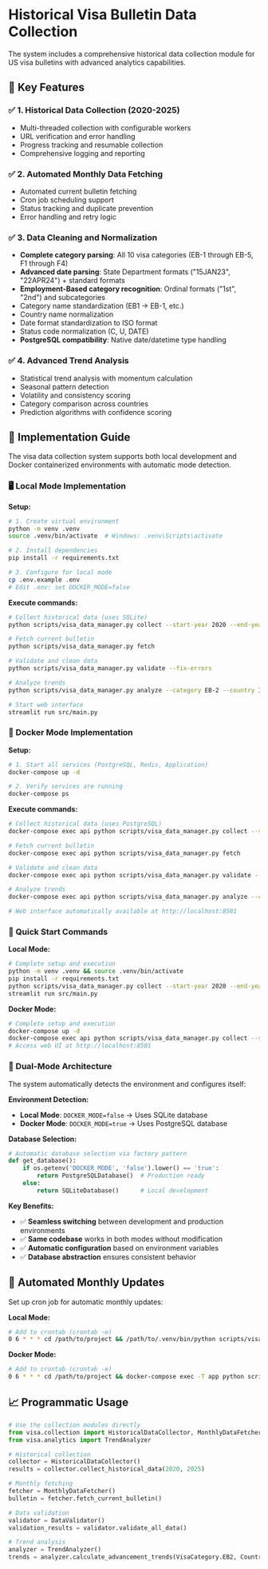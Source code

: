 # Historical Visa Bulletin Data Collection

The system includes a comprehensive historical data collection module for US visa bulletins with advanced analytics capabilities.

## 🎯 Key Features

### ✅ 1. Historical Data Collection (2020-2025)
- Multi-threaded collection with configurable workers
- URL verification and error handling
- Progress tracking and resumable collection
- Comprehensive logging and reporting

### ✅ 2. Automated Monthly Data Fetching
- Automated current bulletin fetching
- Cron job scheduling support  
- Status tracking and duplicate prevention
- Error handling and retry logic

### ✅ 3. Data Cleaning and Normalization
- **Complete category parsing**: All 10 visa categories (EB-1 through EB-5, F1 through F4)
- **Advanced date parsing**: State Department formats ("15JAN23", "22APR24") + standard formats
- **Employment-Based category recognition**: Ordinal formats ("1st", "2nd") and subcategories
- Category name standardization (EB1 → EB-1, etc.)
- Country name normalization
- Date format standardization to ISO format
- Status code normalization (C, U, DATE)
- **PostgreSQL compatibility**: Native date/datetime type handling

### ✅ 4. Advanced Trend Analysis
- Statistical trend analysis with momentum calculation
- Seasonal pattern detection
- Volatility and consistency scoring
- Category comparison across countries
- Prediction algorithms with confidence scoring

## 🚀 Implementation Guide

The visa data collection system supports both local development and Docker containerized environments with automatic mode detection.

### 🖥️ Local Mode Implementation

**Setup:**
```bash
# 1. Create virtual environment
python -m venv .venv
source .venv/bin/activate  # Windows: .venv\Scripts\activate

# 2. Install dependencies
pip install -r requirements.txt

# 3. Configure for local mode
cp .env.example .env
# Edit .env: set DOCKER_MODE=false
```

**Execute commands:**
```bash
# Collect historical data (uses SQLite)
python scripts/visa_data_manager.py collect --start-year 2020 --end-year 2025

# Fetch current bulletin
python scripts/visa_data_manager.py fetch

# Validate and clean data
python scripts/visa_data_manager.py validate --fix-errors

# Analyze trends
python scripts/visa_data_manager.py analyze --category EB-2 --country India

# Start web interface
streamlit run src/main.py
```

### 🐳 Docker Mode Implementation

**Setup:**
```bash
# 1. Start all services (PostgreSQL, Redis, Application)
docker-compose up -d

# 2. Verify services are running
docker-compose ps
```

**Execute commands:**
```bash
# Collect historical data (uses PostgreSQL)
docker-compose exec api python scripts/visa_data_manager.py collect --start-year 2020 --end-year 2025

# Fetch current bulletin
docker-compose exec api python scripts/visa_data_manager.py fetch

# Validate and clean data
docker-compose exec api python scripts/visa_data_manager.py validate --fix-errors

# Analyze trends
docker-compose exec api python scripts/visa_data_manager.py analyze --category EB-2 --country India

# Web interface automatically available at http://localhost:8501
```

### 🎯 Quick Start Commands

**Local Mode:**
```bash
# Complete setup and execution
python -m venv .venv && source .venv/bin/activate
pip install -r requirements.txt
python scripts/visa_data_manager.py collect --start-year 2020 --end-year 2025
streamlit run src/main.py
```

**Docker Mode:**
```bash
# Complete setup and execution
docker-compose up -d
docker-compose exec api python scripts/visa_data_manager.py collect --start-year 2020 --end-year 2025
# Access web UI at http://localhost:8501
```

### 🔧 Dual-Mode Architecture

The system automatically detects the environment and configures itself:

**Environment Detection:**
- **Local Mode**: `DOCKER_MODE=false` → Uses SQLite database
- **Docker Mode**: `DOCKER_MODE=true` → Uses PostgreSQL database

**Database Selection:**
```python
# Automatic database selection via factory pattern
def get_database():
    if os.getenv('DOCKER_MODE', 'false').lower() == 'true':
        return PostgreSQLDatabase()  # Production ready
    else:
        return SQLiteDatabase()      # Local development
```

**Key Benefits:**
- ✅ **Seamless switching** between development and production environments
- ✅ **Same codebase** works in both modes without modification
- ✅ **Automatic configuration** based on environment variables
- ✅ **Database abstraction** ensures consistent behavior

## 🔄 Automated Monthly Updates

Set up cron job for automatic monthly updates:

**Local Mode:**
```bash
# Add to crontab (crontab -e)
0 6 * * * cd /path/to/project && /path/to/.venv/bin/python scripts/visa_data_manager.py fetch >> /var/log/visa_bulletin.log 2>&1
```

**Docker Mode:**
```bash
# Add to crontab (crontab -e)
0 6 * * * cd /path/to/project && docker-compose exec -T app python scripts/visa_data_manager.py fetch >> /var/log/visa_bulletin.log 2>&1
```

## 📈 Programmatic Usage

```python
# Use the collection modules directly
from visa.collection import HistoricalDataCollector, MonthlyDataFetcher, DataValidator
from visa.analytics import TrendAnalyzer

# Historical collection
collector = HistoricalDataCollector()
results = collector.collect_historical_data(2020, 2025)

# Monthly fetching
fetcher = MonthlyDataFetcher()
bulletin = fetcher.fetch_current_bulletin()

# Data validation
validator = DataValidator()
validation_results = validator.validate_all_data()

# Trend analysis
analyzer = TrendAnalyzer()
trends = analyzer.calculate_advancement_trends(VisaCategory.EB2, CountryCode.INDIA)
```